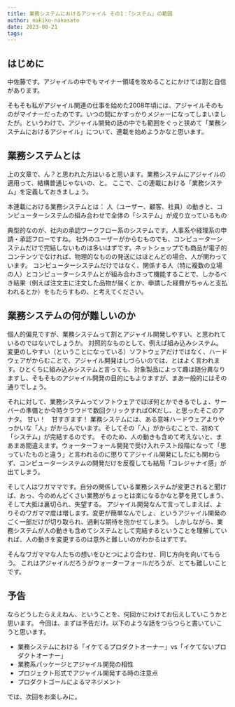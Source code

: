 ```yaml
---
title: 業務システムにおけるアジャイル その1：「システム」の範囲
author: makiko-nakasato
date: 2023-08-21
tags: 
---
```


## はじめに
中佐藤です。アジャイルの中でもマイナー領域を攻めることにかけては割と自信があります。

そもそも私がアジャイル関連の仕事を始めた2008年頃には、アジャイルそのものがマイナーだったのです。いつの間にかすっかりメジャーになってしまいましたが。というわけで、アジャイル開発の話の中でも範囲をぐっと狭めて「業務システムにおけるアジャイル」について、連載を始めようかなと思います。

## 業務システムとは
上の文章で、ん？と思われた方はいると思います。業務システムにアジャイルの適用って、結構普通じゃないの、と。
ここで、この連載における「業務システム」を定義しておきましょう。

本連載における業務システムとは：
人（ユーザー、顧客、社員）の動きと、コンピューターシステムの組み合わせで全体の「システム」が成り立っているもの

典型的なのが、社内の承認ワークフロー系のシステムです。人事系や経理系の申請・承認フローですね。
社外のユーザーがからむものでも、コンピューターシステムだけで完結しないものは多いはずです。ネットショップでも商品が電子的コンテンツでなければ、物理的なものの発送にはほとんどの場合、人が関わっています。
コンピューターシステムだけではなく、関係する人（特に複数の立場の人）とコンピューターシステムとが組み合わさって機能することで、しかるべき結果（例えば注文主に注文した品物が届くとか、申請した経費がちゃんと支払われるとか）をもたらすもの、と考えてください。

## 業務システムの何が難しいのか
個人的偏見ですが、業務システムって割とアジャイル開発しやすい、と思われているのではないでしょうか。
対照的なものとして、例えば組み込みシステム。変更のしやすい（ということになっている）ソフトウェアだけではなく、ハードウェアがからむことで、アジャイル開発はしづらいのでは、とはよく言われます。ひとくちに組み込みシステムと言っても、対象製品によって趣は随分異なりますし、そもそものアジャイル開発の目的にもよりますが、まあ一般的にはその通りでしょう。

それに対して、業務システムってソフトウェアでほぼ何とかできるでしょ、サーバーの準備とか今時クラウドで数回クリックすればOKだし、と思ったそこのアナタ。
甘い！　甘すぎます！
業務システムには、ある意味ハードウェアよりやっかいな「人」がからんでいます。そしてその「人」がからむことで、初めて「システム」が完結するのです。
そのため、人の動きも含めて考えないと、まあまあ間違えます。ウォーターフォール開発で受け入れテスト段階になって「思っていたものと違う」と言われるのに懲りてアジャイル開発にしたにも関わらず、コンピューターシステムの開発だけを反復しても結局「コレジャナイ感」が出てしまう。

そして人はワガママです。自分の関係している業務システムが変更されると聞けば、おっ、今のめんどくさい業務がちょっとは楽になるかなと夢を見てしまう、そして大抵は裏切られ、失望する。
アジャイル開発なんて言ってしまえば、よりそのワガママ度は増します。変更が簡単なんでしょ、というアジャイル開発のごく一部だけが切り取られ、過剰な期待を抱かせてしまう。
しかしながら、業務システムが人の動きも含めてシステムとして完結するということを理解していれば、人の動きを変更するのは意外と難しいのがわかるはずです。

そんなワガママな人たちの想いをひとつにより合わせ、同じ方向を向いてもらう。
これはアジャイルだろうがウォーターフォールだろうが、とても難しいことです。

## 予告
ならどうしたらええねん、ということを、何回かにわけてお伝えしていこうかと思います。
今回は、まずは予告だけ。以下のような話をつらつらと書いていこうと思います。

- 業務システムにおける「イケてるプロダクトオーナー」vs「イケてないプロダクトオーナー」
- 業務系パッケージとアジャイル開発の相性
- プロジェクト形式でアジャイル開発する時の注意点
- プロダクトゴールによるマネジメント

では、次回をお楽しみに。
